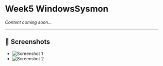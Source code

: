 # Week5 WindowsSysmon

*Content coming soon...*

---

## 📸 Screenshots

- ![Screenshot 1](Week5_screenshots/screenshot1.png)
- ![Screenshot 2](Week5_screenshots/screenshot2.png)
